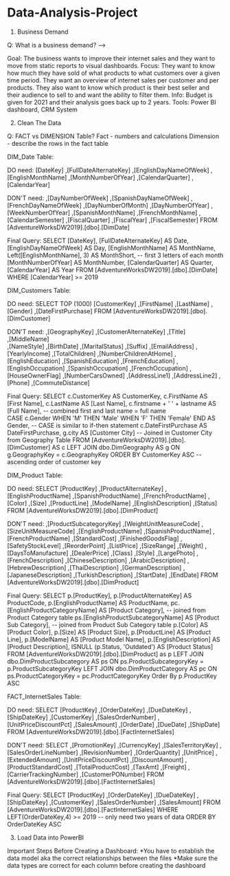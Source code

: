 # Data-Analysis-Project

1. Business Demand 

Q: What is a business demand? -->

Goal: The business wants to improve their internet sales and they want to move from static reports to visual dashboards.
Focus: They want to know how much they have sold of what products to what customers over a given time period. They want an overview of internet sales per customer and per products. They also want to know which product is their best seller and their audience to sell to and want the ability to filter them. 
Info: Budget is given for 2021 and their analysis goes back up to 2 years.
Tools: Power BI dashboard, CRM System

2. Clean The Data

Q: FACT vs DIMENSION Table?
Fact - numbers and calculations
Dimension - describe the rows in the fact table

DIM_Date Table:

  DO need: 
      [DateKey]
      ,[FullDateAlternateKey]
      ,[EnglishDayNameOfWeek]
      ,[EnglishMonthName]
      ,[MonthNumberOfYear]
      ,[CalendarQuarter]
      ,[CalendarYear]
      
  DON'T need: 
      ,[DayNumberOfWeek]
      ,[SpanishDayNameOfWeek]
      ,[FrenchDayNameOfWeek]
      ,[DayNumberOfMonth]
      ,[DayNumberOfYear]
      ,[WeekNumberOfYear]
      ,[SpanishMonthName]
      ,[FrenchMonthName]
      ,[CalendarSemester]
      ,[FiscalQuarter]
      ,[FiscalYear]
      ,[FiscalSemester]
  FROM [AdventureWorksDW2019].[dbo].[DimDate]
  
 Final Query:
 SELECT 
  [DateKey], 
  [FullDateAlternateKey] AS Date, 
  [EnglishDayNameOfWeek] AS Day, 
  [EnglishMonthName] AS MonthName, 
  Left([EnglishMonthName], 3) AS MonthShort, -- first 3 letters of each month
  [MonthNumberOfYear] AS MonthNumber, 
  [CalendarQuarter] AS Quarter, 
  [CalendarYear] AS Year
FROM 
  [AdventureWorksDW2019].[dbo].[DimDate] 
WHERE 
  [CalendarYear] >= 2019

DIM_Customers Table:

DO need:
  SELECT TOP (1000) 
    [CustomerKey]
    ,[FirstName]
    ,[LastName]
    ,[Gender]
    ,[DateFirstPurchase]
FROM [AdventureWorksDW2019].[dbo].[DimCustomer]

DON'T need:
      ,[GeographyKey]
      ,[CustomerAlternateKey]
      ,[Title]      
      ,[MiddleName]      
      ,[NameStyle]
      ,[BirthDate]
      ,[MaritalStatus]
      ,[Suffix]
      ,[EmailAddress]
      ,[YearlyIncome]
      ,[TotalChildren]
      ,[NumberChildrenAtHome]
      ,[EnglishEducation]
      ,[SpanishEducation]
      ,[FrenchEducation]
      ,[EnglishOccupation]
      ,[SpanishOccupation]
      ,[FrenchOccupation]
      ,[HouseOwnerFlag]
      ,[NumberCarsOwned]
      ,[AddressLine1]
      ,[AddressLine2]
      ,[Phone]
      ,[CommuteDistance]
 
Final Query:
SELECT 
	c.CustomerKey AS CustomerKey,
  c.FirstName AS [First Name],
  c.LastName AS  [Last Name],
	c.firstname + ' ' + lastname AS [Full Name], -- combined first and last name = full name  
  CASE c.Gender WHEN 'M' THEN 'Male' WHEN 'F' THEN 'Female' END AS Gender,  -- CASE is similar to if-then statement
  c.DateFirstPurchase AS DateFirstPurchase, 
	g.city AS [Customer City] -- Joined in Customer City from Geography Table
  FROM 
	[AdventureWorksDW2019].[dbo].[DimCustomer] AS c
	LEFT JOIN dbo.DimGeography AS g ON g.GeographyKey = c.GeographyKey
  ORDER BY
	CustomerKey ASC -- ascending order of customer key
	
DIM_Product Table:

DO need:
 SELECT  [ProductKey]
      ,[ProductAlternateKey]
      ,[EnglishProductName]
      ,[SpanishProductName]
      ,[FrenchProductName]
      ,[Color]
      ,[Size]
      ,[ProductLine]
      ,[ModelName]
      ,[EnglishDescription]
      ,[Status]
  FROM [AdventureWorksDW2019].[dbo].[DimProduct]
  
DON'T need:
      ,[ProductSubcategoryKey]
      ,[WeightUnitMeasureCode]
      ,[SizeUnitMeasureCode]
      ,[EnglishProductName]
      ,[SpanishProductName]
      ,[FrenchProductName]
      ,[StandardCost]
      ,[FinishedGoodsFlag]
      ,[SafetyStockLevel]
      ,[ReorderPoint]
      ,[ListPrice]
      ,[SizeRange]
      ,[Weight]
      ,[DaysToManufacture]
      ,[DealerPrice]
      ,[Class]
      ,[Style]
      ,[LargePhoto]
      ,[FrenchDescription]
      ,[ChineseDescription]
      ,[ArabicDescription]
      ,[HebrewDescription]
      ,[ThaiDescription]
      ,[GermanDescription]
      ,[JapaneseDescription]
      ,[TurkishDescription]
      ,[StartDate]
      ,[EndDate]
  FROM [AdventureWorksDW2019].[dbo].[DimProduct]
  
Final Query:
SELECT 
  p.[ProductKey], 
  p.[ProductAlternateKey] AS ProductCode, 
  p.[EnglishProductName] AS ProductName, 
  pc.[EnglishProductCategoryName] AS [Product Category], -- joined from Product Category table
  ps.[EnglishProductSubcategoryName] AS [Product Sub Category], -- joined from Product Sub Category table
  p.[Color] AS [Product Color], 
  p.[Size] AS [Product Size], 
  p.[ProductLine] AS [Product Line], 
  p.[ModelName] AS [Product Model Name], 
  p.[EnglishDescription] AS [Product Description], 
  ISNULL (p.Status, 'Outdated') AS [Product Status] 
FROM 
  [AdventureWorksDW2019].[dbo].[DimProduct] as p 
  LEFT JOIN dbo.DimProductSubcategory AS ps ON ps.ProductSubcategoryKey = p.ProductSubcategoryKey 
  LEFT JOIN dbo.DimProductCategory AS pc ON ps.ProductCategoryKey = pc.ProductCategoryKey 
Order By 
  p.ProductKey ASC
  
FACT_InternetSales Table:

DO need:
  SELECT [ProductKey]
      ,[OrderDateKey]
      ,[DueDateKey]
      ,[ShipDateKey]
      ,[CustomerKey]
      ,[SalesOrderNumber]
      ,[UnitPriceDiscountPct]
      ,[SalesAmount]
      ,[OrderDate]
      ,[DueDate]
      ,[ShipDate]
  FROM [AdventureWorksDW2019].[dbo].[FactInternetSales]
  
  DON'T need:
  SELECT 
      ,[PromotionKey]
      ,[CurrencyKey]
      ,[SalesTerritoryKey]
      ,[SalesOrderLineNumber]
      ,[RevisionNumber]
      ,[OrderQuantity]
      ,[UnitPrice]
      ,[ExtendedAmount]
      ,[UnitPriceDiscountPct]
      ,[DiscountAmount]
      ,[ProductStandardCost]
      ,[TotalProductCost]
      ,[TaxAmt]
      ,[Freight]
      ,[CarrierTrackingNumber]
      ,[CustomerPONumber]
  FROM [AdventureWorksDW2019].[dbo].[FactInternetSales]
  
  Final Query:
  SELECT  [ProductKey]
      ,[OrderDateKey]
      ,[DueDateKey]
      ,[ShipDateKey]
      ,[CustomerKey]
      ,[SalesOrderNumber]
      ,[SalesAmount]
  FROM 
	[AdventureWorksDW2019].[dbo].[FactInternetSales]
  WHERE 
	LEFT(OrderDateKey,4) >= 2019 --  only need two years of data
  ORDER BY
	OrderDateKey ASC
	
3. Load Data into PowerBI

Important Steps Before Creating a Dashboard:
*You have to establish the data model aka the correct relationships between the files
*Make sure the data types are correct for each column before creating the dashboard

